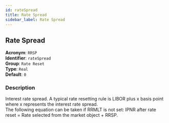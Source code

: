 ```yaml
---
id: rateSpread
title: Rate Spread
sidebar_label: Rate Spread
---
```


## Rate Spread

**Acronym**: `RRSP`  
**Identifier**: `rateSpread`  
**Group**: `Rate Reset`  
**Type**: `Real`  
**Default**: `0`  

### Description
Interest rate spread. A typical rate resetting rule is LIBOR plus x basis point where x represents the interest rate spread.  
The following equation can be taken if RRMLT is not set: IPNR after rate reset = Rate selected from the market object  + RRSP.
